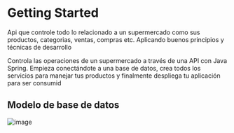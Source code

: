 # Getting Started

Api que controle todo lo relacionado a un supermercado como sus productos, categorias, ventas, compras etc. Aplicando buenos principios y técnicas de desarrollo

Controla las operaciones de un supermercado a través de una API con Java Spring. Empieza conectándote a una base de datos, crea todos los servicios para manejar tus productos y finalmente despliega tu aplicación para ser consumid

## Modelo de base de datos

![image](https://github.com/andres-brinez/ApiMarket/assets/94869227/6abef1ce-44ef-4649-886f-1f5b2f8b0417)



